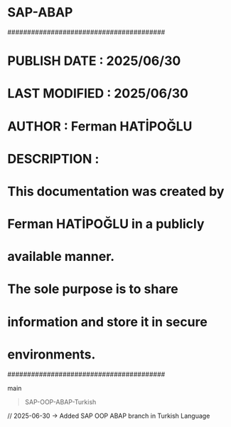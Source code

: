 # SAP-ABAP
########################################
# PUBLISH DATE : 2025/06/30            #
# LAST MODIFIED : 2025/06/30           #
# AUTHOR : Ferman HATİPOĞLU            #
# DESCRIPTION :                        #
# This documentation was created by    #
# Ferman HATİPOĞLU in a publicly       #
# available manner.                    #
#                                      #
# The sole purpose is to share         #
# information and store it in secure   #
# environments.                        #
########################################

main
 > SAP-OOP-ABAP-Turkish 

// 2025-06-30 -> Added SAP OOP ABAP branch in Turkish Language


